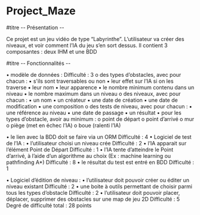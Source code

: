 # Project_Maze

#titre -- Présentation --

Ce projet est un jeu vidéo de type “Labyrinthe”. L’utilisateur va créer des niveaux, et voir
comment l’IA du jeu s’en sort dessus. Il contient 3 composantes : deux IHM et une BDD

#titre -- Fonctionnalités --

• modèle de données : Difficulté : 3
  o des types d’obstacles, avec pour chacun :
    ▪ s'ils sont traversables ou non
    ▪ leur effet sur l’IA si on les traverse
    ▪ leur nom
    ▪ leur apparence
    ▪ le nombre minimum contenu dans un niveau
    ▪ le nombre maximum dans un niveau
  o des niveaux, avec pour chacun :
    ▪ un nom
    ▪ un créateur
    ▪ une date de création
    ▪ une date de modification
    ▪ une composition
  o des tests de niveau, avec pour chacun :
    ▪ une référence au niveau
    ▪ une date de passage
    ▪ un résultat
• pour les types d’obstacle, avoir au minimum :
  o point de départ
  o point d’arrivé
  o mur
  o piège (met en échec l’IA)
  o boue (ralenti l’IA)
  
• le lien avec la BDD doit se faire via un ORM Difficulté : 4
• Logiciel de test de l’IA :
  • l’utilisateur choisi un niveau crée Difficulté : 2
  • l’IA apparait sur l’élément Point de Départ Difficulté : 1
  • l’IA tente d’atteindre le Point d’arrivé, à l’aide d’un algorithme au choix (Ex :
  machine learning ou pathfinding A*) Difficulté : 8
  • le résultat du test est entré en BDD Difficulté : 1
  
• Logiciel d’édition de niveau :
  • l’utilisateur doit pouvoir créer ou éditer un niveau existant Difficulté : 2
  • une boite à outils permettant de choisir parmi tous les types d’obstacle
  Difficulté : 2
  • l’utilisateur doit pouvoir placer, déplacer, supprimer des obstacles sur une map
  de jeu 2D Difficulté : 5
Degré de difficulté total : 28 points
